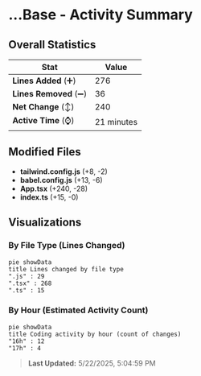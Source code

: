 # ...Base - Activity Summary 

## Overall Statistics

| Stat                   | Value                                                             |
| ---------------------- | ----------------------------------------------------------------- |
| **Lines Added** (➕)   | 276                                          |
| **Lines Removed** (➖) | 36                                        |
| **Net Change** (↕)    | 240                |
| **Active Time** (⌚)   | 21 minutes |


## Modified Files
- **tailwind.config.js** (+8, -2)
- **babel.config.js** (+13, -6)
- **App.tsx** (+240, -28)
- **index.ts** (+15, -0)

## Visualizations

### By File Type (Lines Changed)

```mermaid
pie showData
title Lines changed by file type
".js" : 29
".tsx" : 268
".ts" : 15
```

### By Hour (Estimated Activity Count)

```mermaid
pie showData
title Coding activity by hour (count of changes)
"16h" : 12
"17h" : 4
```


> **Last Updated:** 5/22/2025, 5:04:59 PM